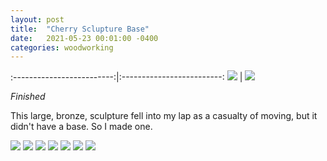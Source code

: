 ```yaml
---
layout: post
title:  "Cherry Sclupture Base"
date:   2021-05-23 00:01:00 -0400
categories: woodworking
---
```


:-------------------------:|:-------------------------:
![](/static/posts/cherry-sculpture-base/85_finished_base_only.jpg) | ![](/static/posts/cherry-sculpture-base/90_finished.jpg)

_Finished_

This large, bronze, sculpture fell into my lap as a casualty of moving, but it
didn't have a base. So I made one.


![](/static/posts/cherry-sculpture-base/50_dry_fit.jpg)
![](/static/posts/cherry-sculpture-base/55_chamfered.jpg)
![](/static/posts/cherry-sculpture-base/60_cleaned.jpg)
![](/static/posts/cherry-sculpture-base/61_cleaned.jpg)
![](/static/posts/cherry-sculpture-base/62_cleaned.jpg)
![](/static/posts/cherry-sculpture-base/85_finished_base_only.jpg)
![](/static/posts/cherry-sculpture-base/90_finished.jpg)

